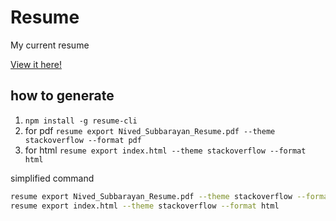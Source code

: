 # Resume

My current resume

[View it here!](https://ssnived.github.io/resume/)

## how to generate

1. `npm install -g resume-cli`
2. for pdf `resume export Nived_Subbarayan_Resume.pdf --theme stackoverflow --format pdf`
3. for html `resume export index.html --theme stackoverflow --format html`

simplified command

```bash
resume export Nived_Subbarayan_Resume.pdf --theme stackoverflow --format pdf;
resume export index.html --theme stackoverflow --format html
```
